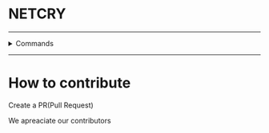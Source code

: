 # NETCRY

---

<details>
<summary>Commands</summary>
<img src="https://r2.e-z.host/20aca75f-b614-4a0a-af4a-a562b0905973/e0jswi5d.png" alt="Screenshot of commands">
</details>

---

# How to contribute
Create a PR(Pull Request)

We apreaciate our contributors
